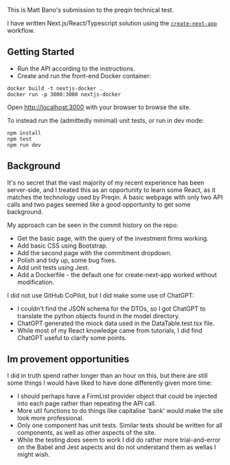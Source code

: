 This is Matt Bano's submission to the preqin technical test.

I have written Next.js/React/Typescript solution using the [`create-next-app`](https://github.com/vercel/next.js/tree/canary/packages/create-next-app) workflow.

## Getting Started

 - Run the API according to the instructions.
 - Create and run the front-end Docker container:
```
docker build -t nextjs-docker .
docker run -p 3000:3000 nextjs-docker
```

Open [http://localhost:3000](http://localhost:3000) with your browser to browse the site.

To instead run the (admittedly minimal) unit tests, or run in dev mode:
```
npm install
npm test
npm run dev
```

## Background

It's no secret that the vast majority of my recent experience has been server-side, and I treated this as an opportunity to learn some React, as it matches the technology used by Preqin. A basic webpage with only two API calls and two pages seemed like a good opportunity to get some background.

My approach can be seen in the commit history on the repo:
 - Get the basic page, with the query of the investment firms working.
 - Add basic CSS using Bootstrap.
 - Add the second page with the commitment dropdown.
 - Polish and tidy up, some bug fixes.
 - Add unit tests using Jest.
 - Add a Dockerfile - the default one for create-next-app worked without modification.

 I did not use GitHub CoPilot, but I did make some use of ChatGPT:
  - I couldn't find the JSON schema for the DTOs, so I got ChatGPT to translate the python objects found in the model directory.
  - ChatGPT generated the miock data used in the DataTable.test.tsx file.
  - While most of my React knowledge came from tutorials, I did find ChatGPT useful to clarify some points.

## Im provement opportunities

I did in truth spend rather longer than an hour on this, but there are still some things I would have liked to have done differently given more time:
 - I should perhaps have a FirmList provider object that could be injected into each page rather than repeating the API call.
 - More util functions to do things like capitalise 'bank' would make the site look more professional.
 - Only one component has unit tests. Similar tests should be written for all components, as well as other aspects of the site.
 - While the testing does seem to work I did do rather more trial-and-error on the Babel and Jest aspects and do not understand them as wellas I might wish.
